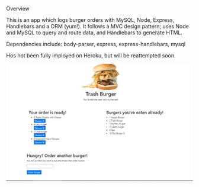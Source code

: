 Overview

This is an app which logs burger orders with MySQL, Node, Express, Handlebars and a ORM (yum!). It follows a MVC design pattern; uses Node and MySQL to query and route data, and Handlebars to generate HTML.

Dependencies include: body-parser, express, express-handlebars, mysql

Hos not been fully imployed on Heroku, but will be reattempted soon.

![alt text](https://github.com/zcsocal/Eat-da-burger/blob/master/public/assets/img/App_Capture.JPG)
